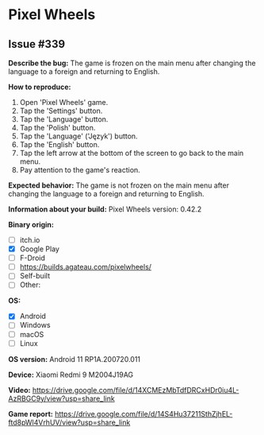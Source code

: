 # Pixel Wheels

## Issue #339

**Describe the bug:** The game is frozen on the main menu after changing the language to a foreign and returning to English.

**How to reproduce:**

1. Open 'Pixel Wheels' game.
2. Tap the 'Settings' button.
3. Tap the 'Language' button.
4. Tap the 'Polish' button.
5. Tap the 'Language' ('Język') button.
6. Tap the 'English' button.
7. Tap the left arrow at the bottom of the screen to go back to the main menu.
8. Pay attention to the game's reaction.

**Expected behavior:** The game is not frozen on the main menu after changing the language to a foreign and returning to English.

**Information about your build:** Pixel Wheels version: 0.42.2

**Binary origin:**

- [ ] itch.io
- [x] Google Play
- [ ] F-Droid
- [ ] https://builds.agateau.com/pixelwheels/
- [ ] Self-built
- [ ] Other:

**OS:**

- [x] Android
- [ ] Windows
- [ ] macOS
- [ ] Linux

**OS version:** Android 11 RP1A.200720.011

**Device:** Xiaomi Redmi 9 M2004J19AG

**Video:** https://drive.google.com/file/d/14XCMEzMbTdfDRCxHDr0iu4L-AzRBGC9y/view?usp=share_link

**Game report:** https://drive.google.com/file/d/14S4Hu37211SthZjhEL-ftd8pWl4VrhUV/view?usp=share_link
